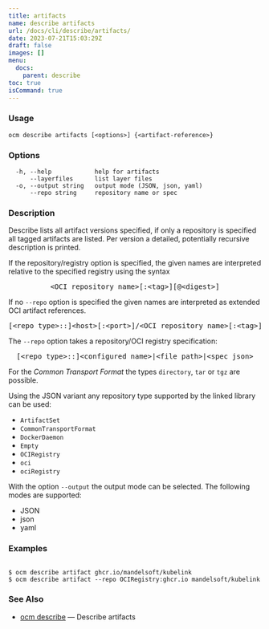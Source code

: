 ```yaml
---
title: artifacts
name: describe artifacts
url: /docs/cli/describe/artifacts/
date: 2023-07-21T15:03:29Z
draft: false
images: []
menu:
  docs:
    parent: describe
toc: true
isCommand: true
---
```

### Usage

```
ocm describe artifacts [<options>] {<artifact-reference>}
```

### Options

```
  -h, --help            help for artifacts
      --layerfiles      list layer files
  -o, --output string   output mode (JSON, json, yaml)
      --repo string     repository name or spec
```

### Description


Describe lists all artifact versions specified, if only a repository is specified
all tagged artifacts are listed.
Per version a detailed, potentially recursive description is printed.


If the repository/registry option is specified, the given names are interpreted
relative to the specified registry using the syntax

<center>
    <pre>&lt;OCI repository name>[:&lt;tag>][@&lt;digest>]</pre>
</center>

If no <code>--repo</code> option is specified the given names are interpreted 
as extended OCI artifact references.

<center>
    <pre>[&lt;repo type>::]&lt;host>[:&lt;port>]/&lt;OCI repository name>[:&lt;tag>][@&lt;digest>]</pre>
</center>

The <code>--repo</code> option takes a repository/OCI registry specification:

<center>
    <pre>[&lt;repo type>::]&lt;configured name>|&lt;file path>|&lt;spec json></pre>
</center>

For the *Common Transport Format* the types <code>directory</code>,
<code>tar</code> or <code>tgz</code> are possible.

Using the JSON variant any repository type supported by the 
linked library can be used:
- `ArtifactSet`
- `CommonTransportFormat`
- `DockerDaemon`
- `Empty`
- `OCIRegistry`
- `oci`
- `ociRegistry`

With the option <code>--output</code> the output mode can be selected.
The following modes are supported:
 - JSON
 - json
 - yaml


### Examples

```

$ ocm describe artifact ghcr.io/mandelsoft/kubelink
$ ocm describe artifact --repo OCIRegistry:ghcr.io mandelsoft/kubelink

```

### See Also

* [ocm describe](/docs/cli/describe)	 &mdash; Describe artifacts

